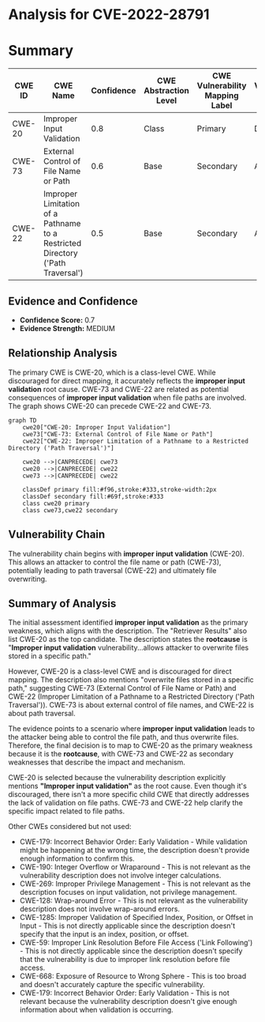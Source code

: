 # Analysis for CVE-2022-28791

# Summary
| CWE ID | CWE Name | Confidence | CWE Abstraction Level | CWE Vulnerability Mapping Label | CWE-Vulnerability Mapping Notes |
|---|---|---|---|---|---|
| CWE-20 | Improper Input Validation | 0.8 | Class | Primary | Discouraged |
| CWE-73 | External Control of File Name or Path | 0.6 | Base | Secondary | Allowed |
| CWE-22 | Improper Limitation of a Pathname to a Restricted Directory ('Path Traversal') | 0.5 | Base | Secondary | Allowed |

## Evidence and Confidence

*   **Confidence Score:** 0.7
*   **Evidence Strength:** MEDIUM

## Relationship Analysis
The primary CWE is CWE-20, which is a class-level CWE. While discouraged for direct mapping, it accurately reflects the **improper input validation** root cause. CWE-73 and CWE-22 are related as potential consequences of **improper input validation** when file paths are involved. The graph shows CWE-20 can precede CWE-22 and CWE-73.

```mermaid
graph TD
    cwe20["CWE-20: Improper Input Validation"]
    cwe73["CWE-73: External Control of File Name or Path"]
    cwe22["CWE-22: Improper Limitation of a Pathname to a Restricted Directory ('Path Traversal')"]

    cwe20 -->|CANPRECEDE| cwe73
    cwe20 -->|CANPRECEDE| cwe22
    cwe73 -->|CANPRECEDE| cwe22
    
    classDef primary fill:#f96,stroke:#333,stroke-width:2px
    classDef secondary fill:#69f,stroke:#333
    class cwe20 primary
    class cwe73,cwe22 secondary
```

## Vulnerability Chain
The vulnerability chain begins with **improper input validation** (CWE-20). This allows an attacker to control the file name or path (CWE-73), potentially leading to path traversal (CWE-22) and ultimately file overwriting.

## Summary of Analysis
The initial assessment identified **improper input validation** as the primary weakness, which aligns with the description. The "Retriever Results" also list CWE-20 as the top candidate. The description states the **rootcause** is "**Improper input validation** vulnerability...allows attacker to overwrite files stored in a specific path."

However, CWE-20 is a class-level CWE and is discouraged for direct mapping. The description also mentions "overwrite files stored in a specific path," suggesting CWE-73 (External Control of File Name or Path) and CWE-22 (Improper Limitation of a Pathname to a Restricted Directory ('Path Traversal')). CWE-73 is about external control of file names, and CWE-22 is about path traversal.

The evidence points to a scenario where **improper input validation** leads to the attacker being able to control the file path, and thus overwrite files. Therefore, the final decision is to map to CWE-20 as the primary weakness because it is the **rootcause**, with CWE-73 and CWE-22 as secondary weaknesses that describe the impact and mechanism.

CWE-20 is selected because the vulnerability description explicitly mentions **"Improper input validation"** as the root cause. Even though it's discouraged, there isn't a more specific child CWE that directly addresses the lack of validation on file paths. CWE-73 and CWE-22 help clarify the specific impact related to file paths.

Other CWEs considered but not used:

*   CWE-179: Incorrect Behavior Order: Early Validation - While validation might be happening at the wrong time, the description doesn't provide enough information to confirm this.
*   CWE-190: Integer Overflow or Wraparound - This is not relevant as the vulnerability description does not involve integer calculations.
*   CWE-269: Improper Privilege Management - This is not relevant as the description focuses on input validation, not privilege management.
*   CWE-128: Wrap-around Error - This is not relevant as the vulnerability description does not involve wrap-around errors.
*   CWE-1285: Improper Validation of Specified Index, Position, or Offset in Input - This is not directly applicable since the description doesn't specify that the input is an index, position, or offset.
*   CWE-59: Improper Link Resolution Before File Access ('Link Following') - This is not directly applicable since the description doesn't specify that the vulnerability is due to improper link resolution before file access.
*   CWE-668: Exposure of Resource to Wrong Sphere - This is too broad and doesn't accurately capture the specific vulnerability.
*   CWE-179: Incorrect Behavior Order: Early Validation - This is not relevant because the vulnerability description doesn't give enough information about when validation is occurring.
